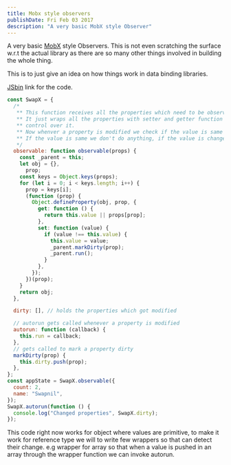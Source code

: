 ```yaml
---
title: Mobx style observers
publishDate: Fri Feb 03 2017
description: "A very basic MobX style Observer"
---
```


A very basic [MobX](https://github.com/mobxjs/mobx) style Observers. This is not even scratching the surface w.r.t the actual library as there are so many other things involved in building the whole thing.

This is to just give an idea on how things work in data binding libraries.

[JSbin](https://jsbin.com/xiciqa/edit?html,js,console) link for the code.

```js
const SwapX = {
  /*
   ** This function receives all the properties which need to be observed for changes.
   ** It just wraps all the properties with setter and getter function so that we have
   ** control over it.
   ** Now whenver a property is modified we check if the value is same or not.
   ** If the value is same we don't do anything, if the value is changed we call autorun function.
   */
  observable: function observable(props) {
    const _parent = this;
    let obj = {},
      prop;
    const keys = Object.keys(props);
    for (let i = 0; i < keys.length; i++) {
      prop = keys[i];
      (function (prop) {
        Object.defineProperty(obj, prop, {
          get: function () {
            return this.value || props[prop];
          },
          set: function (value) {
            if (value !== this.value) {
              this.value = value;
              _parent.markDirty(prop);
              _parent.run();
            }
          },
        });
      })(prop);
    }
    return obj;
  },

  dirty: [], // holds the properties which got modified

  // autorun gets called whenever a property is modified
  autorun: function (callback) {
    this.run = callback;
  },
  // gets called to mark a property dirty
  markDirty(prop) {
    this.dirty.push(prop);
  },
};
const appState = SwapX.observable({
  count: 2,
  name: "Swapnil",
});
SwapX.autorun(function () {
  console.log("Changed properties", SwapX.dirty);
});
```

This code right now works for object where values are primitive, to make it work for reference type we will to write few wrappers so that can detect their change. e.g wrapper for array so that when a value is pushed in an array through the wrapper function we can invoke autorun.
